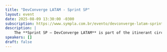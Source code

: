 ```yaml
---
title: "DevConverge LATAM - Sprint SP"
layout: event
date: 2025-08-09 13:30:00 -0300
subscription: https://www.sympla.com.br/evento/devconverge-latam-sprint-sp/3026669?referrer=quarkusclub.github.io
description: |
    The **Sprint SP – DevConverge LATAM** is part of the itinerant circuit across Latin America, organized by various partner communities! It features technical talks with renowned specialists in different tech stacks and areas of expertise. There will be an interactive panel bringing together community representatives, a coffee break & networking session fostering connections between participants and sponsors, and live streaming on the participating communities' channels.
speakers: []
draft: false
---
```


